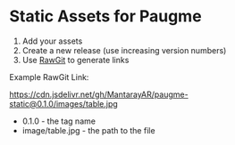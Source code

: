 Static Assets for Paugme
========================

1. Add your assets
2. Create a new release (use increasing version numbers)
3. Use [RawGit](http://rawgit.com) to generate links

Example RawGit Link:

https://cdn.jsdelivr.net/gh/MantarayAR/paugme-static@0.1.0/images/table.jpg

* 0.1.0 - the tag name
* image/table.jpg - the path to the file
